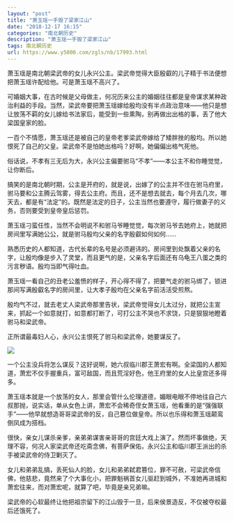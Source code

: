 ```yaml
---
layout: "post"
title: "萧玉瑶一手毁了梁家江山"
date: "2018-12-17 16:15"
categories: "南北朝历史"
description: "萧玉瑶一手毁了梁家江山"
tags: 南北朝历史
url: https://www.y5000.com/zgls/nb/17993.html
---
```






萧玉瑶是南北朝梁武帝的女儿永兴公主。梁武帝觉得大臣殷叡的儿子精于书法便想把萧玉瑶许配给他。可是萧玉瑶不高兴了。

可婚姻大事，在古时候是父母做主，何况历来公主的婚姻往往都是皇帝谋求某种政治利益的手段。当然，梁武帝要把萧玉瑶嫁给殷均没有半点政治意味——他只是想让放荡不羁的女儿嫁给书法家后，能受到一些熏陶，别再做出出格的事，丢了他大梁国皇家的脸。

一百个不情愿，萧玉瑶还是被自己的皇帝老爹梁武帝嫁给了矮胖挫的殷均。所以她恨死了自己的父皇。梁武帝不是怕她出格吗？好啊，她偏偏出格气死他。

俗话说，不孝有三无后为大，永兴公主偏要驸马“不孝”——本公主不和你睡觉觉，让你断后。

搞笑的是南北朝时期，公主是开府的，就是说，出嫁了的公主并不住在驸马府里，驸马要和公主腾云驾雾，得去公主府。而且，还不是想去就去，每个月去几次，哪天去，都是有“法定”的。既然是法定的日子，公主当然也要遵守，履行做妻子的义务，否则要受到皇帝皇后惩罚。

萧玉瑶刁蛮任性，当然不会明说不和驸马爷睡觉觉，每次驸马爷去她府上，她就把房间里写满她公公，就是驸马殷均父亲的名字殷叡如何如何……

熟悉历史的人都知道，古代长辈的名号是必须避讳的。房间里到处飘着父亲的名字，让殷均像是步入了灵堂，而且更气的是，父亲名字后面还有乌龟王八蛋之类的污言秽语。殷均当即气得吐血。

萧玉瑶一看自己的丑老公羞愤的样子，开心得不得了，把要气走的驸马绑了，锁进那间写满殷叡名字的房间里，让大孝子殷均在父亲名字前活活受煎熬。

殷均气不过，就去老丈人梁武帝那里告状，梁武帝觉得女儿太过分，就把公主宣来，抓起一个如意就打，如意都打断了，可打公主不哭也不求饶，只是狠狠地瞪着驸马和梁武帝。

正所谓最毒妇人心，永兴公主恨死了驸马和梁武帝，她要谋反了。

![](https://img.y5000.com/uploads/allimg/170328/8-1F32P91539507.jpg)

一个公主没兵将怎么谋反？这好说啊，她六叔临川郡王萧宏有啊。全梁国的人都知道，萧宏不仅手握重兵，富可敌国，而且荒淫好色，他王府里的女人比皇宫还多得多。

萧玉瑶本就是一个放荡的女人，那里会管什么伦理道德，媚眼电眼不停地往自己六叔那抛，说实话，单从女色上讲，萧宏不会稀奇侄女萧玉瑶，他看重的是“强强联手”——他早就想造哥哥梁武帝的反，自己篡位做皇帝。所以也乐得和萧玉瑶颠鸾倒凤成为搭档。

很快，亲女儿谋杀亲爹，亲弟弟谋害亲哥哥的宫廷大戏上演了。然而坏事做绝，天理不容，何况人家梁武帝还吃斋念佛，有菩萨保佑，永兴公主和临川郡王派出的杀手被梁武帝的侍卫剿灭了。

女儿和弟弟乱搞，丢死仙人的脸，女儿和弟弟弑君篡位，罪不可赦，可梁武帝信佛，他慈悲，竟然来了个大事化小，把罪魁祸首女儿驱赶到城外，不准她再进城和萧宏往来，而对萧宏呢，就算了吧，毕竟是亲兄弟嘛。

梁武帝的心软最终让他把祖宗留下的江山毁于一旦，后来侯景造反，不仅被夺权最后还饿死了。
